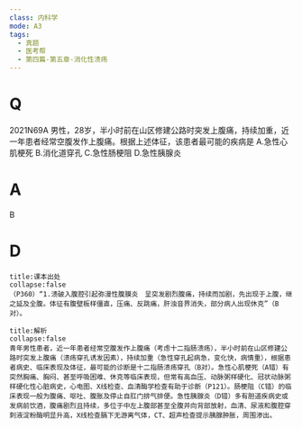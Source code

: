 ```yaml
---
class: 内科学
mode: A3
tags:
  - 真题
  - 医考帮
  - 第四篇-第五章-消化性溃疡
---
```


# Q
2021N69A 男性，28岁，半小时前在山区修建公路时突发上腹痛，持续加重，近一年患者经常空腹发作上腹痛。根据上述体征，该患者最可能的疾病是
A.急性心肌梗死
B.消化道穿孔
C.急性肠梗阻
D.急性胰腺炎

# A
B
# D
```ad-note
title:课本出处
collapse:false
（P360）“1.溃破入腹腔引起弥漫性腹膜炎　呈突发剧烈腹痛，持续而加剧，先出现于上腹，继之延及全腹。体征有腹壁板样僵直，压痛、反跳痛，肝浊音界消失，部分病人出现休克”（B对）。
```

```ad-summary
title:解析
collapse:false
青年男性患者，近一年患者经常空腹发作上腹痛（考虑十二指肠溃疡），半小时前在山区修建公路时突发上腹痛（溃疡穿孔诱发因素），持续加重（急性穿孔起病急，变化快，病情重），根据患者病史、临床表现及体征，最可能的诊断是十二指肠溃疡穿孔（B对）。急性心肌梗死（A错）有突然胸痛、胸闷、甚至呼吸困难、休克等临床表现，但常有高血压、动脉粥样硬化、冠状动脉粥样硬化性心脏病史，心电图、X线检查、血清酶学检查有助于诊断（P121）。肠梗阻（C错）的临床表现一般为腹痛、呕吐、腹胀及停止自肛门排气排便。急性胰腺炎（D错）多有胆道疾病史或发病前饮酒，腹痛剧烈且持续，多位于中左上腹部甚至全腹并向背部放射，血清、尿液和腹腔穿刺液淀粉酶明显升高，X线检查膈下无游离气体，CT、超声检查提示胰腺肿胀，周围渗出。
```

